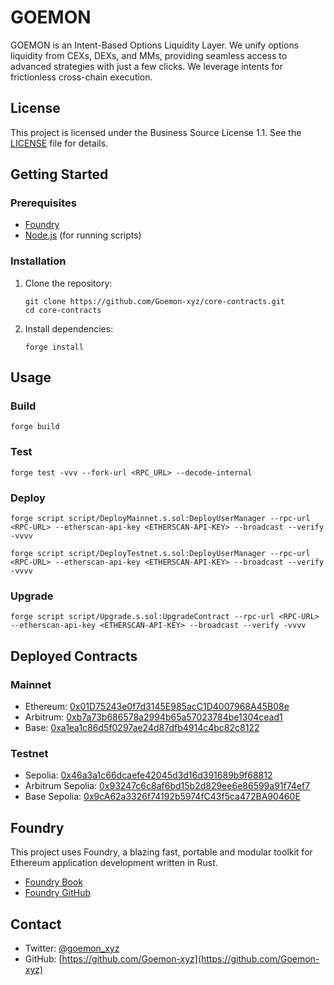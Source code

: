 # GOEMON

GOEMON is an Intent-Based Options Liquidity Layer. We unify options liquidity from CEXs, DEXs, and MMs, providing seamless access to advanced strategies with just a few clicks. We leverage intents for frictionless cross-chain execution.

## License

This project is licensed under the Business Source License 1.1. See the [LICENSE](./LICENSE) file for details.

## Getting Started

### Prerequisites

- [Foundry](https://book.getfoundry.sh/getting-started/installation)
- [Node.js](https://nodejs.org/) (for running scripts)

### Installation

1. Clone the repository:

   ```shell
   git clone https://github.com/Goemon-xyz/core-contracts.git
   cd core-contracts
   ```

2. Install dependencies:
   ```shell
   forge install
   ```

## Usage

### Build

```shell
forge build
```

### Test

```shell
forge test -vvv --fork-url <RPC_URL> --decode-internal
```

### Deploy

```shell
forge script script/DeployMainnet.s.sol:DeployUserManager --rpc-url <RPC-URL> --etherscan-api-key <ETHERSCAN-API-KEY> --broadcast --verify -vvvv
```

```shell
forge script script/DeployTestnet.s.sol:DeployUserManager --rpc-url <RPC-URL> --etherscan-api-key <ETHERSCAN-API-KEY> --broadcast --verify -vvvv
```

### Upgrade

```shell
forge script script/Upgrade.s.sol:UpgradeContract --rpc-url <RPC-URL> --etherscan-api-key <ETHERSCAN-API-KEY> --broadcast --verify -vvvv
```

## Deployed Contracts

### Mainnet

- Ethereum: [0x01D75243e0f7d3145E985acC1D4007968A45B08e](https://etherscan.io/address/0x01D75243e0f7d3145E985acC1D4007968A45B08e)
- Arbitrum: [0xb7a73b686578a2994b65a57023784be1304cead1](https://arbiscan.io/address/0xb7a73b686578a2994b65a57023784be1304cead1)
- Base: [0xa1ea1c86d5f0297ae24d87dfb4914c4bc82c8122](https://basescan.org/address/0xa1ea1c86d5f0297ae24d87dfb4914c4bc82c8122)

### Testnet

- Sepolia: [0x46a3a1c66dcaefe42045d3d16d391689b9f68812](https://sepolia.etherscan.io/address/0x46a3a1c66dcaefe42045d3d16d391689b9f68812)
- Arbitrum Sepolia: [0x93247c6c8af6bd15b2d829ee6e86599a91f74ef7](https://sepolia.arbiscan.io/address/0x93247c6c8af6bd15b2d829ee6e86599a91f74ef7)
- Base Sepolia: [0x9cA62a3326f74192b5974fC43f5ca472BA90460E](https://sepolia.basescan.org/address/0x9cA62a3326f74192b5974fC43f5ca472BA90460E)

## Foundry

This project uses Foundry, a blazing fast, portable and modular toolkit for Ethereum application development written in Rust.

- [Foundry Book](https://book.getfoundry.sh/)
- [Foundry GitHub](https://github.com/foundry-rs/foundry)

## Contact

- Twitter: [@goemon_xyz](https://x.com/goemon_xyz)
- GitHub: [https://github.com/Goemon-xyz](https://github.com/Goemon-xyz)
